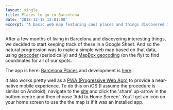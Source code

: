```yaml
---
layout: single
title: Places to go in Barcelona
date: '2018-12-15 12:01:00'
excerpt: "A basic web map featuring cool places and things discovered in the last few months in Barcelona."
---
```


After a few months of living in Barcelona and discovering interesting things, we decided to start keeping track of these in a Google Sheet. And so the natural progression was to make a simple web map based on that data, using [geocoder](https://geocoder.readthedocs.io/) (periodically) and [MapBox geocoding](https://docs.mapbox.com/mapbox.js/api/v3.1.1/l-mapbox-geocoder/) (on the fly) to find coordinates for all of our spots.

The app is here: [Barcelona Places](https://rdrn.me/barcelona-places/) and development is [here](https://github.com/carderne/barcelona-places).

It also works pretty well as a [PWA (Progressive Web App)](https://en.wikipedia.org/wiki/Progressive_web_applications) to provide a near-native mobile experience. To do this on iOS (I assume the procedure is similar on Android), navigate to the [site](https://rdrn.me/barcelona-places/) and click the 'share' up-arrow in the bottom centre and then choose 'Add to Home Screen'. You'll get an icon on your home screen to use the the map is if it was an installed app.
